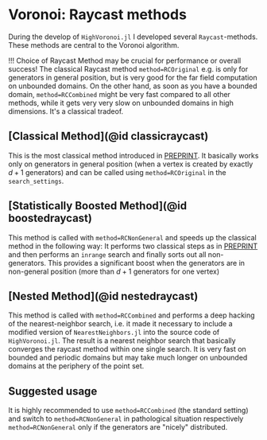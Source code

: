 # Voronoi: Raycast methods

During the develop of `HighVoronoi.jl` I developed several `Raycast`-methods. These methods are central to the Voronoi algorithm.

!!! Choice of Raycast Method may be crucial for performance or overall success!
    The classical Raycast method `method=RCOriginal` e.g. is only for generators in general position, but is very good for the far field computation on unbounded domains. On the other hand, as soon as you have a bounded domain, `method=RCCombined` might be very fast compared to all other methods, while it gets very very slow on unbounded domains in high dimensions. It's a classical tradeof.

## [Classical Method](@id classicraycast)

This is the most classical method introduced in [PREPRINT](http://www.wias-berlin.de/preprint/3041/wias_preprints_3041.pdf). It basically works only on generators in general position (when a vertex is created by exactly $d+1$ generators) and can be called using `method=RCOriginal` in the `search_settings`.

## [Statistically Boosted Method](@id boostedraycast)

This method is called with `method=RCNonGeneral` and speeds up the classical method in the following way: It performs two classical steps as in [PREPRINT](http://www.wias-berlin.de/preprint/3041/wias_preprints_3041.pdf) and then performs an `inrange` search and finally sorts out all non-generators. This provides a significant boost when the generators are in non-general position (more than $d+1$ generators for one vertex)

## [Nested Method](@id nestedraycast)

This method is called with `method=RCCombined` and performs a deep hacking of the nearest-neighbor search, i.e. it made it necessary to include a modified version of `NearestNeighbors.jl` into the source code of `HighVoronoi.jl`. The result is a nearest neighbor search that basically converges the raycast method within one single search. It is very fast on bounded and periodic domains but may take much longer on unbounded domains at the periphery of the point set.


## Suggested usage

It is highly recommended to use `method=RCCombined` (the standard setting) and switch to `method=RCNonGeneral` in pathological situation respectively `method=RCNonGeneral` only if the generators are "nicely" distributed.
